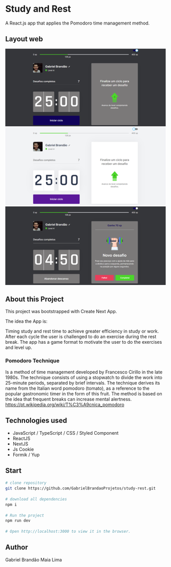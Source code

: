 # Study and Rest
A React.js app that applies the Pomodoro time management method.

## Layout web

![Dark](https://github.com/GabrielBrandaoProjetos/study-rest/blob/main/public/assets/dark.PNG)
![Light](https://github.com/GabrielBrandaoProjetos/study-rest/blob/main/public/assets/light.PNG)
![Desafio](https://github.com/GabrielBrandaoProjetos/study-rest/blob/main/public/assets/desafio.PNG)


## About this Project

This project was bootstrapped with Create Next App.

The idea the App is:

Timing study and rest time to achieve greater efficiency in study or work.
After each cycle the user is challenged to do an exercise during the rest break. The app has a game format to motivate the user to do the exercises and level up.

### Pomodoro Technique

Is a method of time management developed by Francesco Cirillo in the late 1980s. 
The technique consists of using a stopwatch to divide the work into 25-minute periods, separated by brief intervals. 
The technique derives its name from the Italian word pomodoro (tomato), as a reference to the popular gastronomic timer in the form of this fruit. 
The method is based on the idea that frequent breaks can increase mental alertness.                                                               
https://pt.wikipedia.org/wiki/T%C3%A9cnica_pomodoro

## Technologies used

- JavaScript / TypeScript / CSS / Styled Component
- ReactJS
- NextJS
- Js Cookie
- Formik / Yup

## Start

```bash
# clone repository
git clone https://github.com/GabrielBrandaoProjetos/study-rest.git

# download all dependencies
npm i

# Run the project
npm run dev

# Open http://localhost:3000 to view it in the browser.
```

## Author

Gabriel Brandão Maia Lima

